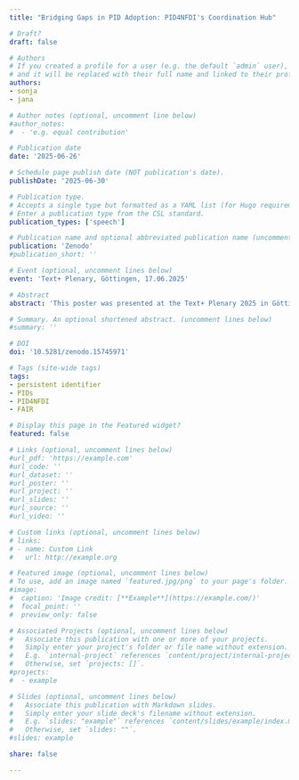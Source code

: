 ```yaml
---
title: "Bridging Gaps in PID Adoption: PID4NFDI's Coordination Hub"

# Draft?
draft: false

# Authors
# If you created a profile for a user (e.g. the default `admin` user), write the username (folder name) here
# and it will be replaced with their full name and linked to their profile.
authors:
- sonja
- jana

# Author notes (optional, uncomment line below)
#author_notes:
#  - 'e.g. equal contribution'

# Publication date
date: '2025-06-26'

# Schedule page publish date (NOT publication's date).
publishDate: '2025-06-30'

# Publication type.
# Accepts a single type but formatted as a YAML list (for Hugo requirements).
# Enter a publication type from the CSL standard.
publication_types: ['speech']

# Publication name and optional abbreviated publication name (uncomment line below).
publication: 'Zenodo'
#publication_short: ''

# Event (optional, uncomment lines below)
event: 'Text+ Plenary, Göttingen, 17.06.2025'

# Abstract
abstract: 'This poster was presented at the Text+ Plenary 2025 in Göttingen to showcase the PID Coordination Hub of PID4NFDI.'

# Summary. An optional shortened abstract. (uncomment lines below)
#summary: ''

# DOI
doi: '10.5281/zenodo.15745971'

# Tags (site-wide tags)
tags:
- persistent identifier
- PIDs
- PID4NFDI
- FAIR

# Display this page in the Featured widget?
featured: false

# Links (optional, uncomment lines below)
#url_pdf: 'https://example.com'
#url_code: ''
#url_dataset: ''
#url_poster: ''
#url_project: ''
#url_slides: ''
#url_source: ''
#url_video: ''

# Custom links (optional, uncomment lines below)
# links:
# - name: Custom Link
#   url: http://example.org

# Featured image (optional, uncomment lines below)
# To use, add an image named `featured.jpg/png` to your page's folder.
#image:
#  caption: 'Image credit: [**Example**](https://example.com/)'
#  focal_point: ''
#  preview_only: false

# Associated Projects (optional, uncomment lines below)
#   Associate this publication with one or more of your projects.
#   Simply enter your project's folder or file name without extension.
#   E.g. `internal-project` references `content/project/internal-project/index.md`.
#   Otherwise, set `projects: []`.
#projects:
#  - example

# Slides (optional, uncomment lines below)
#   Associate this publication with Markdown slides.
#   Simply enter your slide deck's filename without extension.
#   E.g. `slides: "example"` references `content/slides/example/index.md`.
#   Otherwise, set `slides: ""`.
#slides: example

share: false

---
```


